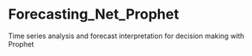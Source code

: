 # Forecasting_Net_Prophet
Time series analysis  and  forecast interpretation for decision making with Prophet
